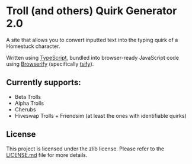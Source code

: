 # Troll (and others) Quirk Generator 2.0

A site that allows you to convert inputted text into the typing quirk of a Homestuck character.

Written using [TypeScript][ts], bundled into browser-ready JavaScript code using [Browserify][browserify] (specifically [tsify]).

## Currently supports:
* Beta Trolls
* Alpha Trolls
* Cherubs
* Hiveswap Trolls + Friendsim (at least the ones with identifiable quirks)

## License
This project is licensed under the zlib license. Please refer to the [LICENSE.md](LICENSE.md) file for more details.

[ts]: https://www.typescriptlang.org
[browserify]: http://browserify.org
[tsify]: https://www.npmjs.com/package/tsify